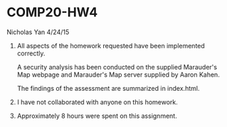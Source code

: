 # COMP20-HW4

Nicholas Yan
4/24/15

1.  All aspects of the homework requested have been implemented correctly.

    A security analysis has been conducted on the supplied Marauder's Map webpage and Marauder's Map server supplied by Aaron Kahen.

    The findings of the assessment are summarized in index.html.

2.  I have not collaborated with anyone on this homework.

3.  Approximately 8 hours were spent on this assignment.
